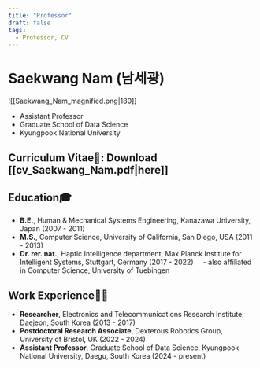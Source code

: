 ```yaml
---
title: "Professor"
draft: false
tags:
  - Professor, CV
---
```


# Saekwang Nam (남세광)
![[Saekwang_Nam_magnified.png|180]]
- Assistant Professor
- Graduate School of Data Science
- Kyungpook National University

## Curriculum Vitae🪪: Download [[cv_Saekwang_Nam.pdf|here]]

## Education🎓
- **B.E.**, Human & Mechanical Systems Engineering, Kanazawa University, Japan (2007 - 2011)
- **M.S.**, Computer Science, University of California, San Diego, USA (2011 - 2013)
- **Dr. rer. nat.**, Haptic Intelligence department, Max Planck Institute for Intelligent Systems, Stuttgart, Germany (2017 - 2022)
    - also affiliated in Computer Science, University of Tuebingen

## Work Experience🧑‍💼
- **Researcher**, Electronics and Telecommunications Research Institute, Daejeon, South Korea (2013 - 2017)
- **Postdoctoral Research Associate**, Dexterous Robotics Group, University of Bristol, UK (2022 - 2024)
- **Assistant Professor**, Graduate School of Data Science, Kyungpook National University, Daegu, South Korea (2024 - present)